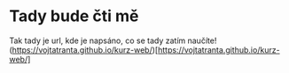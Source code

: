 # Tady bude čti mě

Tak tady je url, kde je napsáno, co se tady zatím naučíte! (https://vojtatranta.github.io/kurz-web/)[https://vojtatranta.github.io/kurz-web/]
